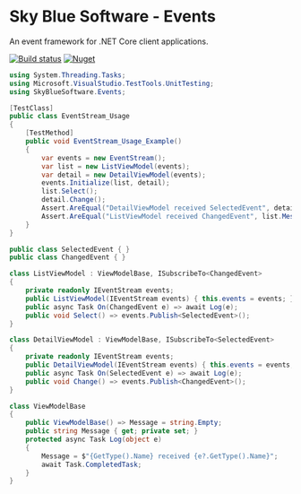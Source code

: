 # Sky Blue Software - Events
An event framework for .NET Core client applications.

[![Build status](https://dev.azure.com/skybluesoftware/SBS/_apis/build/status/SkyBlueSoftware.Events)](https://dev.azure.com/skybluesoftware/SBS/_build/latest?definitionId=8)
[![Nuget](https://img.shields.io/nuget/v/SkyBlueSoftware.Events)](https://www.nuget.org/packages/SkyBlueSoftware.Events)

```C#
using System.Threading.Tasks;
using Microsoft.VisualStudio.TestTools.UnitTesting;
using SkyBlueSoftware.Events;

[TestClass]
public class EventStream_Usage
{
    [TestMethod]
    public void EventStream_Usage_Example()
    {
        var events = new EventStream();
        var list = new ListViewModel(events);
        var detail = new DetailViewModel(events);
        events.Initialize(list, detail);
        list.Select();
        detail.Change();
        Assert.AreEqual("DetailViewModel received SelectedEvent", detail.Message);
        Assert.AreEqual("ListViewModel received ChangedEvent", list.Message);
    }
}

public class SelectedEvent { }
public class ChangedEvent { }

class ListViewModel : ViewModelBase, ISubscribeTo<ChangedEvent>
{
    private readonly IEventStream events;
    public ListViewModel(IEventStream events) { this.events = events; }
    public async Task On(ChangedEvent e) => await Log(e);
    public void Select() => events.Publish<SelectedEvent>();
}

class DetailViewModel : ViewModelBase, ISubscribeTo<SelectedEvent>
{
    private readonly IEventStream events;
    public DetailViewModel(IEventStream events) { this.events = events; }
    public async Task On(SelectedEvent e) => await Log(e);
    public void Change() => events.Publish<ChangedEvent>();
}

class ViewModelBase
{
    public ViewModelBase() => Message = string.Empty;
    public string Message { get; private set; }
    protected async Task Log(object e) 
    { 
        Message = $"{GetType().Name} received {e?.GetType().Name}"; 
        await Task.CompletedTask; 
    }
}
```
